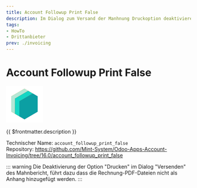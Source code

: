 ```yaml
---
title: Account Followup Print False
description: Im Dialog zum Versand der Manhnung Druckoption deaktivieren.
tags:
- HowTo
- Drittanbieter
prev: ./invoicing
---
```

# Account Followup Print False

![icon_oms_box](attachments/icons_odoo_mint_system.png)

{{ $frontmatter.description }}

Technischer Name: `account_followup_print_false`\
Repository: <https://github.com/Mint-System/Odoo-Apps-Account-Invoicing/tree/16.0/account_followup_print_false>

::: warning
Die Deaktivierung der Option "Drucken" im Dialog "Versenden" des Mahnbericht, führt dazu dass die Rechnung-PDF-Dateien nicht als Anhang hinzugefügt werden.
:::